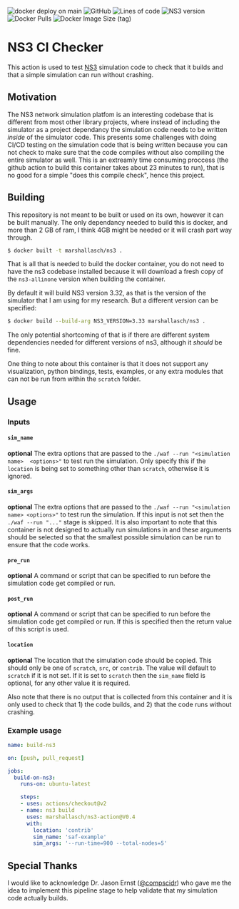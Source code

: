 ![docker deploy on main](https://img.shields.io/github/workflow/status/marshallasch/ns3-action/action-deploy/main?style=plastic)
![GitHub](https://img.shields.io/github/license/marshallasch/ns3-action?style=plastic)
![Lines of code](https://img.shields.io/tokei/lines/github/marshallasch/ns3-action?style=plastic)
![NS3 version](https://img.shields.io/badge/NS--3-3.32-blueviolet?style=plastic)
![Docker Pulls](https://img.shields.io/docker/pulls/marshallasch/ns3?style=plastic)
![Docker Image Size (tag)](https://img.shields.io/docker/image-size/marshallasch/ns3/ns3-3.32?style=plastic)

# NS3 CI Checker

This action is used to test [NS3](https://www.nsnam.org/) simulation code to check that it builds
and that a simple simulation can run without crashing. 

## Motivation

The NS3 network simulation platfom is an interesting codebase that is different from most other
library projects, where instead of including the simulator as a project dependancy the simulation
code needs to be written _inside_ of the simulator code.
This presents some challenges with doing CI/CD testing on the simulation code that is being
written because you can not check to make sure that the code compiles without also compiling the 
entire simulator as well.
This is an extreamly time consuming proccess (the github action to build this container takes about 23
minutes to run), that is no good for a simple "does this compile check", hence this project.

## Building

This repository is not meant to be built or used on its own, however it can be built manually.
The only dependancy needed to build this is docker, and more than 2 GB of ram, I think 4GB might be needed
or it will crash part way through. 

```bash
$ docker built -t marshallasch/ns3 .
```

That is all that is needed to build the docker container, you do not need to have the ns3 codebase installed
because it will download a fresh copy of the `ns3-allinone` version when building the container. 

By default it will build NS3 version 3.32, as that is the version of the simulator that I am using for my
research.
But a different version can be specified:

```bash
$ docker build --build-arg NS3_VERSION=3.33 marshallasch/ns3 .
```

The only potential shortcoming of that is if there are different system dependencies needed for different
versions of ns3, although it _should_ be fine.

One thing to note about this container is that it does not support any visualization, python bindings, tests,
examples, or any extra modules that can not be run from within the `scratch` folder. 

## Usage

### Inputs


#### `sim_name`

**optional** The extra options that are passed to the `./waf --run "<simulation name>  <options>"` 
to test run the simulation. 
Only specify this if the `location` is being set to something other than `scratch`, 
otherwise it is ignored.

#### `sim_args`

**optional** The extra options that are passed to the `./waf --run "<simulation name> <options>"` 
to test run the simulation. 
If this input is not set then the `./waf --run "..."` stage is skipped. 
It is also important to note that this container is not designed to actually run simulations in
and these arguments should be  selected so that the smallest possible simulation can be run to ensure
that the code works. 

#### `pre_run`

**optional** A command or script that can be specified to run before the simulation code get compiled or run.

#### `post_run`

**optional** A command or script that can be specified to run before the simulation code get compiled or run. If this is specified then the return value of this script is used.

#### `location`

**optional** The location that the simulation code should be copied.
This should only be one of `scratch`, `src`, or `contrib`. 
The value will default to `scratch` if it is not set.
If it is set to `scratch` then the `sim_name` field is optional, for any other value it is required.



Also note that there is no output that is collected from this container and it is only used to check
that 1) the code builds, and 2) that the code runs without crashing. 

### Example usage

```yaml
name: build-ns3

on: [push, pull_request]

jobs:
  build-on-ns3:
    runs-on: ubuntu-latest

    steps:
    - uses: actions/checkout@v2
    - name: ns3 build
      uses: marshallasch/ns3-action@V0.4
      with:
        location: 'contrib'
        sim_name: 'saf-example'
        sim_args: '--run-time=900 --total-nodes=5'
```

## Special Thanks

I would like to acknowledge Dr. Jason Ernst ([@compscidr](https://github.com/compscidr))
who gave me the idea to implement this pipeline stage to help validate that my simulation code
actually builds. 
